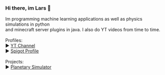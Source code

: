 ### Hi there, im Lars 🔭

Im programming machine learning applications as well as physics simulations in python<br>
and minecraft server plugins in java. I also do YT videos from time to time.<br>
<br>
Profiles:<br>
▶ [YT Channel](https://www.youtube.com/channel/UCJ95Q483a7GzTNrw2hnICUw/videos)<br>
▶ [Spigot Profile](https://www.spigotmc.org/members/masterx12377.1481119/)<br>
<br>
Projects:<br>
▶ [Planetary Simulator](https://github.com/larsfriese/vpython-astrophysics)<br>

<!--
**larsfriese/larsfriese** is a ✨ _special_ ✨ repository because its `README.md` (this file) appears on your GitHub profile.

Here are some ideas to get you started:

- 🔭 I’m currently working on ...
- 🌱 I’m currently learning ...
- 👯 I’m looking to collaborate on ...
- 🤔 I’m looking for help with ...
- 💬 Ask me about ...
- 📫 How to reach me: ...
- 😄 Pronouns: ...
- ⚡ Fun fact: ...
-->
